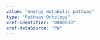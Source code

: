 ```yaml
---
value: "energy metabolic pathway"
type: "Pathway Ontology"
xref-identifier: "0000033"
xref-dataSource: "PW"
---
```

